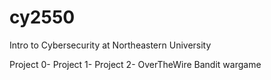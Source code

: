 # cy2550

Intro to Cybersecurity at Northeastern University

Project 0-
Project 1-
Project 2- OverTheWire Bandit wargame
